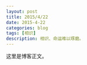```yaml
---
layout: post
title: 2015/4/22
date: 2015-4-22
categories: blog
tags: [相识]
description: 相识、命运难以琢磨。
---
```


这里是博客正文。












